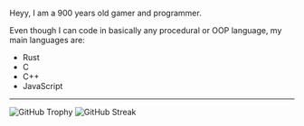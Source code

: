 Heyy, I am a 900 years old gamer and programmer.

Even though I can code in basically any procedural or OOP language, my main languages are:
  - Rust
  - C
  - C++
  - JavaScript
--------
![GitHub Trophy](https://github-profile-trophy.vercel.app/?username=emilyyf&rank=-C,-B,-?&theme=dracula)
![GitHub Streak](https://github-readme-streak-stats.herokuapp.com?user=emilyyf&theme=dracula&border_radius=4)
